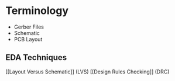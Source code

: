 # Terminology
- Gerber Files
- Schematic
- PCB Layout

## EDA Techniques
[[Layout Versus Schematic]] (LVS)
[[Design Rules Checking]] (DRC)